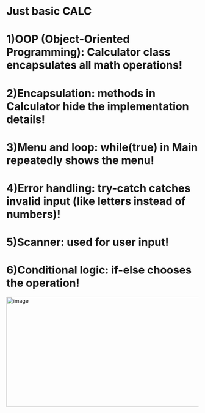 # Just basic CALC
# 1)OOP (Object-Oriented Programming): Calculator class encapsulates all math operations!
# 2)Encapsulation: methods in Calculator hide the implementation details!
# 3)Menu and loop: while(true) in Main repeatedly shows the menu!
# 4)Error handling: try-catch catches invalid input (like letters instead of numbers)!
# 5)Scanner: used for user input!
# 6)Conditional logic: if-else chooses the operation!

<img width="694" height="288" alt="image" src="https://github.com/user-attachments/assets/fe70e2f8-7ac9-4244-816a-e2369197466b" />
